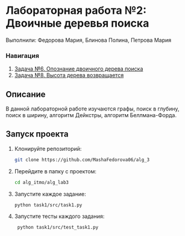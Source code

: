 # Лабораторная работа №2: Двоичные деревья поиска

Выполнили: Федорова Мария, Блинова Полина, Петрова Мария

### Навигация
1. [Задача №6. Опознание двоичного дерева поиска](./task6)
2. [Задача №8. Высота дерева возвращается](./task8)




## Описание
В данной лабораторной работе изучаются графы, поиск в глубину, поиск в ширину, алгоритм Дейкстры, алгоритм
Беллмана-Форда.


## Запуск проекта
1. Клонируйте репозиторий:
   ```bash
   git clone https://github.com/MashaFedorova06/alg_3
   
2. Перейдите в папку с проектом:
    ```bash
   cd alg_itmo/alg_lab3
   
3. Запустите каждое задание:
    ```bash
    python task1/src/task1.py
4. Запустите тесты каждого задания:
   ```bash
    python task1/src/test_task1.py 
